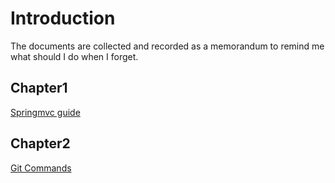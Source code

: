 # Introduction

The documents are collected and recorded as a memorandum to remind me what should I do when I forget.

## Chapter1

[Springmvc guide](https://github.com/Bingoch/MyGitbooks/blob/master/springmvc.md)

## Chapter2

[Git Commands](https://github.com/Bingoch/MyGitbooks/blob/master/git.md)

## 

